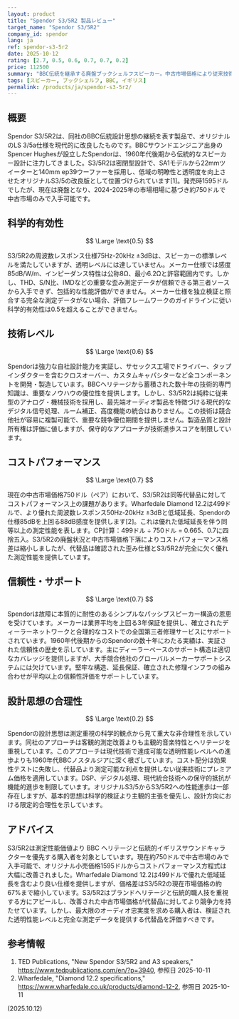 ```yaml
---
layout: product
title: "Spendor S3/5R2 製品レビュー"
target_name: "Spendor S3/5R2"
company_id: spendor
lang: ja
ref: spendor-s3-5r2
date: 2025-10-12
rating: [2.7, 0.5, 0.6, 0.7, 0.7, 0.2]
price: 112500
summary: "BBC伝統を継承する廃盤ブックシェルフスピーカー。中古市場価格により従来技術と限定的な測定データにもかかわらずコストパフォーマンスが改善"
tags: [スピーカー, ブックシェルフ, BBC, イギリス]
permalink: /products/ja/spendor-s3-5r2/
---
```


## 概要

Spendor S3/5R2は、同社のBBC伝統設計思想の継続を表す製品で、オリジナルのLS 3/5a仕様を現代的に改良したものです。BBCサウンドエンジニア出身のSpencer Hughesが設立したSpendorは、1960年代後期から伝統的なスピーカー設計に注力してきました。S3/5R2は密閉型設計で、SA1モデルから22mmツイーターと140mm ep39ウーファーを採用し、低域の明瞭性と透明度を向上させたオリジナルS3/5の改良版として位置づけられています[1]。発売時1595ドルでしたが、現在は廃盤となり、2024-2025年の市場相場に基づき約750ドルで中古市場のみで入手可能です。

## 科学的有効性

$$ \Large \text{0.5} $$

S3/5R2の周波数レスポンス仕様75Hz-20kHz ±3dBは、スピーカーの標準レベルを満たしていますが、透明レベルには達していません。メーカー仕様では感度85dB/W/m、インピーダンス特性は公称8Ω、最小6.2Ωと許容範囲内です。しかし、THD、S/N比、IMDなどの重要な歪み測定データが信頼できる第三者ソースから入手できず、包括的な性能評価ができません。メーカー仕様を独立検証と照合する完全な測定データがない場合、評価フレームワークのガイドラインに従い科学的有効性は0.5を超えることができません。

## 技術レベル

$$ \Large \text{0.6} $$

Spendorは強力な自社設計能力を実証し、サセックス工場でドライバー、タップインダクターを含むクロスオーバー、カスタムキャパシターなど全コンポーネントを開発・製造しています。BBCヘリテージから蓄積された数十年の技術的専門知識は、重要なノウハウの優位性を提供します。しかし、S3/5R2は純粋に従来型のアナログ・機械技術を採用し、最先端オーディオ製品を特徴づける現代的なデジタル信号処理、ルーム補正、高度機能の統合はありません。この技術は競合他社が容易に複製可能で、重要な競争優位期間を提供しません。製造品質と設計所有権は評価に値しますが、保守的なアプローチが技術進歩スコアを制限しています。

## コストパフォーマンス

$$ \Large \text{0.7} $$

現在の中古市場価格750ドル（ペア）において、S3/5R2は同等代替品に対してコストパフォーマンス上の課題があります。Wharfedale Diamond 12.2は499ドルで、より優れた周波数レスポンス50Hz-20kHz ±3dBと低域延長、Spendorの仕様85dBを上回る88dB感度を提供します[2]。これは優れた低域延長を伴う同等以上の測定性能を表します。CP計算：499ドル ÷ 750ドル = 0.665、0.7に四捨五入。S3/5R2の廃盤状況と中古市場価格下落によりコストパフォーマンス格差は縮小しましたが、代替品は確認された歪み仕様とS3/5R2が完全に欠く優れた測定性能を提供しています。

## 信頼性・サポート

$$ \Large \text{0.7} $$

Spendorは故障に本質的に耐性のあるシンプルなパッシブスピーカー構造の恩恵を受けています。メーカーは業界平均を上回る3年保証を提供し、確立されたディーラーネットワークと合理的なコストでの全国第三者修理サービスにサポートされています。1960年代後期からのSpendorの数十年にわたる実績は、実証された信頼性の歴史を示しています。主にディーラーベースのサポート構造は適切なカバレッジを提供しますが、大手競合他社のグローバルメーカーサポートシステムには欠けています。堅牢な構造、延長保証、確立された修理インフラの組み合わせが平均以上の信頼性評価をサポートしています。

## 設計思想の合理性

$$ \Large \text{0.2} $$

Spendorの設計思想は測定重視の科学的観点から見て重大な非合理性を示しています。同社のアプローチは客観的測定改善よりも主観的音楽特性とヘリテージを重視しています。このアプローチは現代技術で達成可能な透明性能レベルへの進歩よりも1960年代BBCノスタルジアに深く根ざしています。コスト配分は効果性テストに失敗し、代替品より測定可能な利点を提供しない従来技術にプレミアム価格を適用しています。DSP、デジタル処理、現代統合技術への保守的抵抗が機能的進歩を制限しています。オリジナルS3/5からS3/5R2への性能進歩は一部存在しますが、基本的思想は科学的検証より主観的主張を優先し、設計方向における限定的合理性を示しています。

## アドバイス

S3/5R2は測定性能価値より BBC ヘリテージと伝統的イギリスサウンドキャラクターを優先する購入者を対象としています。現在約750ドルで中古市場のみで入手可能で、オリジナル小売価格1595ドルからコストパフォーマンス方程式は大幅に改善されました。Wharfedale Diamond 12.2は499ドルで優れた低域延長を含むより良い仕様を提供しますが、価格差はS3/5R2の現在市場価格の約67%まで縮小しています。S3/5R2はブランドヘリテージと伝統的職人技を重視する方にアピールし、改善された中古市場価格が代替品に対してより競争力を持たせています。しかし、最大限のオーディオ忠実度を求める購入者は、検証された透明性能レベルと完全な測定データを提供する代替品を評価すべきです。

## 参考情報

1. TED Publications, "New Spendor S3/5R2 and A3 speakers," https://www.tedpublications.com/en/?p=3940, 参照日 2025-10-11
2. Wharfedale, "Diamond 12.2 specifications," https://www.wharfedale.co.uk/products/diamond-12-2, 参照日 2025-10-11

(2025.10.12)